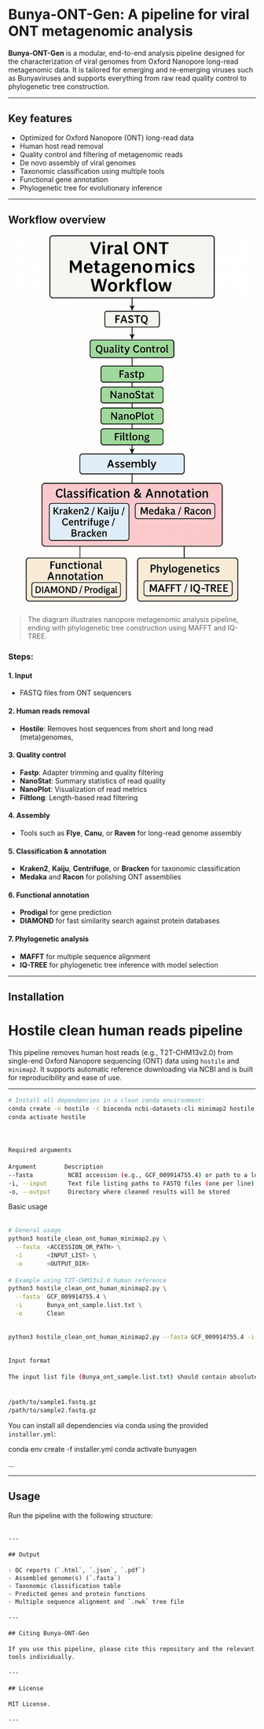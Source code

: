 
# Bunya-ONT-Gen: A pipeline for viral ONT metagenomic analysis

**Bunya-ONT-Gen** is a modular, end-to-end analysis pipeline designed for the characterization of viral genomes from Oxford Nanopore long-read metagenomic data. It is tailored for emerging and re-emerging viruses such as Bunyaviruses and supports everything from raw read quality control to phylogenetic tree construction.

---

## Key features

- Optimized for Oxford Nanopore (ONT) long-read data
- Human host read removal
- Quality control and filtering of metagenomic reads
- De novo assembly of viral genomes
- Taxonomic classification using multiple tools
- Functional gene annotation
- Phylogenetic tree for evolutionary inference


---

## Workflow overview

![BunyaGen Workflow](BunyaGen_Workflow.png)

> The diagram illustrates nanopore metagenomic analysis pipeline, ending with phylogenetic tree construction using MAFFT and IQ-TREE.

### Steps:


#### 1. **Input**
- FASTQ files from ONT sequencers

#### 2. **Human reads removal**
- **Hostile**: Removes host sequences from short and long read (meta)genomes,
  
#### 3. **Quality control**
- **Fastp**: Adapter trimming and quality filtering
- **NanoStat**: Summary statistics of read quality
- **NanoPlot**: Visualization of read metrics
- **Filtlong**: Length-based read filtering

#### 4. **Assembly**
- Tools such as **Flye**, **Canu**, or **Raven** for long-read genome assembly

#### 5. **Classification & annotation**
- **Kraken2**, **Kaiju**, **Centrifuge**, or **Bracken** for taxonomic classification
- **Medaka** and **Racon** for polishing ONT assemblies

#### 6. **Functional annotation**
- **Prodigal** for gene prediction
- **DIAMOND** for fast similarity search against protein databases

#### 7. **Phylogenetic analysis**
- **MAFFT** for multiple sequence alignment
- **IQ-TREE** for phylogenetic tree inference with model selection

---

## Installation

# Hostile clean human reads pipeline

This pipeline removes human host reads (e.g., T2T-CHM13v2.0) from single-end Oxford Nanopore sequencing (ONT) data using `hostile` and `minimap2`. It supports automatic reference downloading via NCBI and is built for reproducibility and ease of use.

---


```bash
# Install all dependencies in a clean conda environment:
conda create -n hostile -c bioconda ncbi-datasets-cli minimap2 hostile
conda activate hostile



Required arguments

Argument        Description
--fasta	         NCBI accession (e.g., GCF_009914755.4) or path to a local FASTA reference
-i, --input      Text file listing paths to FASTQ files (one per line)
-o, --output     Directory where cleaned results will be stored


```
Basic usage

```bash

# General usage
python3 hostile_clean_ont_human_minimap2.py \
  --fasta  <ACCESSION_OR_PATH> \
  -i       <INPUT_LIST> \
  -o       <OUTPUT_DIR>

# Example using T2T-CHM13v2.0 human reference
python3 hostile_clean_ont_human_minimap2.py \
  --fasta  GCF_009914755.4 \
  -i       Bunya_ont_sample.list.txt \
  -o       Clean

```
```bash

python3 hostile_clean_ont_human_minimap2.py --fasta GCF_009914755.4 -i sample.list.txt -o Clean

```

```bash

Input format

The input list file (Bunya_ont_sample.list.txt) should contain absolute or relative paths to single-end FASTQ files, one per line:


/path/to/sample1.fastq.gz
/path/to/sample2.fastq.gz

```


You can install all dependencies via conda using the provided `installer.yml`:



conda env create -f installer.yml
conda activate bunyagen

...

---

## Usage

Run the pipeline with the following structure:


```

---

## Output

- QC reports (`.html`, `.json`, `.pdf`)
- Assembled genome(s) (`.fasta`)
- Taxonomic classification table
- Predicted genes and protein functions
- Multiple sequence alignment and `.nwk` tree file

---

## Citing Bunya-ONT-Gen

If you use this pipeline, please cite this repository and the relevant tools individually.

---

## License

MIT License.

---



